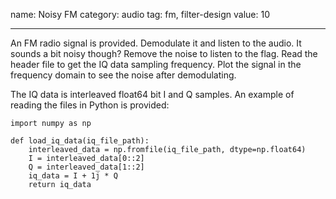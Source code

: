 name: Noisy FM
category: audio
tag: fm, filter-design
value: 10

---

An FM radio signal is provided. Demodulate it and listen to the audio. It sounds a bit noisy though? Remove the noise to listen to the flag. Read the header file to get the IQ data sampling frequency. Plot the signal in the frequency domain to see the noise after demodulating.

The IQ data is interleaved float64 bit I and Q samples. An example of reading the files in Python is provided:

```
import numpy as np

def load_iq_data(iq_file_path):
    interleaved_data = np.fromfile(iq_file_path, dtype=np.float64)
    I = interleaved_data[0::2]
    Q = interleaved_data[1::2]
    iq_data = I + 1j * Q
    return iq_data
```

